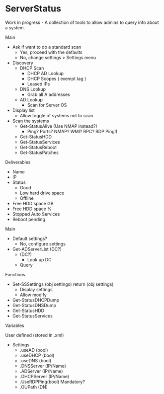 # ServerStatus
Work in progress  - A collection of tools to allow admins to query info about a system.

Main
- Ask if want to do a standard scan
  - Yes, proceed with the defaults
  - No, change settings > Settings menu
- Discovery
  - DHCP Scan
    - DHCP AD Lookup
    - DHCP Scopes ( exempt tag )
    - Leased IPs
  - DNS Lookup
    - Grab all A addresses
  - AD Lookup
    - Scan for Server OS
- Display list
  - Allow toggle of systems not to scan
- Scan the systems
  - Get-StatusAlive (Use NMAP instead?)
    - Ping? Ports? NMAP? WMI? RPC? RDP Ping!)
  - Get-StatusHDD
  - Get-StatusServices
  - Get-StatusReboot
  - Get-StatusPatches
		

Deliverables
- Name
- IP
- Status
  - Good
  - Low hard drive space
  - Offline
- Free HDD space GB
- Free HDD space %
- Stopped Auto Services
- Reboot pending

Main
- Default settings? 
  - No, configure settings
- Get-ADServerList (DC?)
  - (DC?)
    - Look up DC
  - Query 
	
Functions
- Set-SSSettings (obj settings) return (obj settings)
  - Display settings
  - Allow modify
- Get-StatusDHCPDump
- Get-StatusDNSDump
- Get-StatusHDD
- Get-StatusServices
	
		
Variables


User defined (stored in .xml)
- Settings
  - .useAD (bool)
  - .useDHCP (bool)
  - .useDNS (bool)
  - .DNSServer (IP/Name)
  - .ADServer (IP/Name)
  - .DHCPServer (IP/Name)
  - .UseRDPPing(bool) Mandatory?
  - .OUPath (DN)
